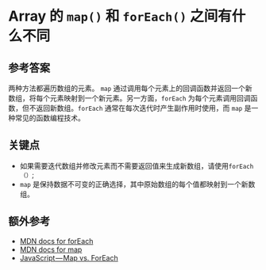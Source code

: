 # Array 的 `map()` 和 `forEach()` 之间有什么不同

## 参考答案

两种方法都遍历数组的元素。 `map` 通过调用每个元素上的回调函数并返回一个新数组，将每个元素映射到一个新元素。另一方面，`forEach` 为每个元素调用回调函数，但不返回新数组。`forEach` 通常在每次迭代时产生副作用时使用，而 `map` 是一种常见的函数编程技术。

## 关键点

* 如果需要迭代数组并修改元素而不需要返回值来生成新数组，请使用`forEach（）`;
* `map` 是保持数据不可变的正确选择，其中原始数组的每个值都映射到一个新数组。

## 额外参考

* [MDN docs for forEach](https://developer.mozilla.org/en-US/docs/Web/JavaScript/Reference/Global_Objects/Array/forEach)
* [MDN docs for map](https://developer.mozilla.org/en-US/docs/Web/JavaScript/Reference/Global_Objects/Array/map)
* [JavaScript — Map vs. ForEach](https://codeburst.io/javascript-map-vs-foreach-f38111822c0f)

<!-- tags: (javascript) -->
